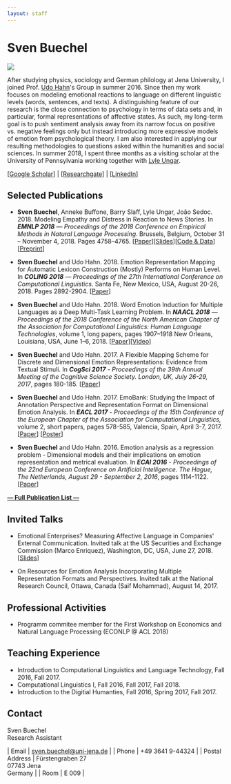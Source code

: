 ```yaml
---
layout: staff
---
```


# Sven Buechel
<div class="portrait">
  <img src="Sven+Büchel-width-162-height-202.jpg">
</div>

After studying physics, sociology and German philology at Jena University, I joined Prof. [Udo Hahn](https://scholar.google.de/citations?user=pSziNSkAAAAJ&hl=de)'s Group in summer 2016. Since then my work focuses on modeling emotional reactions to language on different linguistic levels (words, sentences, and texts). A distinguishing feature of our research is the close connection to psychology in terms of data sets and, in particular, formal representations of affective states. As such, my long-term goal is to push sentiment analysis away from its narrow focus on positive vs. negative feelings only but instead introducing more expressive models of emotion from psychological theory. I am also interested in applying our resulting methodologies to questions asked within the humanities and social sciences.
In summer 2018, I spent three months as a visiting scholar at the University of Pennsylvania working together with [Lyle Ungar](https://scholar.google.de/citations?user=KCiDjbkAAAAJ&hl=de&oi=ao).

[[Google Scholar](https://scholar.google.de/citations?user=Nwru9iwAAAAJ&hl=de)] |
[[Researchgate](https://www.researchgate.net/profile/Sven_Buechel?ev=hdr_xprf&_sg=4upFSfeSCN9Idsn1cwroLK5_7bD0IiCpcAl3-Z25Xr164MVfOG6aYTsw0crE-OF8s0_fUCVQ96HJKwmkt65aguxZ)] |
[[LinkedIn](https://www.linkedin.com/in/sven-buechel-28b8b0127/)]
<br/>

## Selected Publications

* **Sven Buechel**, Anneke Buffone, Barry Slaff, Lyle Ungar, João Sedoc. 2018. Modeling Empathy and Distress in Reaction to News Stories. In ***EMNLP 2018** — Proceedings of the 2018 Conference on Empirical Methods in Natural Language Processing*. Brussels, Belgium, October 31 – November 4, 2018. Pages 4758–4765. [[Paper](http://aclweb.org/anthology/D18-1507)][[Slides](/downloads/publications/slides/buechel_emnlp_2018.pdf)][[Code & Data](https://github.com/wwbp/empathic_reactions)][[Preprint](https://arxiv.org/pdf/1808.10399.pdf)]

* **Sven Buechel** and Udo Hahn. 2018. Emotion Representation Mapping for Automatic Lexicon Construction (Mostly) Performs on Human Level. In ***COLING 2018** — Proceedings of the 27th International Conference on Computational Linguistics*. Santa Fe, New Mexico, USA, August 20-26, 2018. Pages 2892-2904. [[Paper](http://aclweb.org/anthology/C18-1245)]

* **Sven Buechel** and Udo Hahn. 2018. Word Emotion Induction for Multiple Languages as a Deep Multi-Task Learning Problem. In ***NAACL 2018** —  Proceedings of the 2018 Conference of the North American Chapter of the Association for Computational Linguistics: Human Language Technologies*, volume 1, long papers, pages 1907–1918 New Orleans, Louisiana, USA, June 1–6, 2018. [[Paper](http://aclweb.org/anthology/N18-1173)][[Video](https://vimeo.com/277671439)]

* **Sven Buechel** and Udo Hahn. 2017. A Flexible Mapping Scheme for Discrete and Dimensional Emotion Representations: Evidence from Textual Stimuli. In ***CogSci 2017** - Proceedings of the 39th Annual Meeting of the Cognitive Science Society. London, UK, July 26-29, 2017*, pages 180-185. [[Paper](https://mindmodeling.org/cogsci2017/papers/0046/paper0046.pdf)]

* **Sven Buechel** and Udo Hahn. 2017. EmoBank: Studying the Impact of Annotation Perspective and Representation Format on Dimensional Emotion Analysis. In ***EACL 2017*** - *Proceedings of the 15th Conference of the European Chapter of the Association for Computational Linguistics,* volume 2, short papers, pages 578-585, Valencia, Spain, April 3-7, 2017. [[Paper](http://aclweb.org/anthology/E17-2092)] [[Poster](/downloads/publications/posters/poster_eacl_2017_v4_final.pdf)]

* **Sven Buechel** and Udo Hahn. 2016. Emotion analysis as a regression problem - Dimensional models and their implications on emotion representation and metrical evaluation. In ***ECAI 2016*** - *Proceedings of the 22nd European Conference on Artificial Intelligence. The Hague, The Netherlands, August 29 - September 2, 2016*, pages 1114-1122. [[Paper](/downloads/publications/papers/Buechel-2016-ecai-Emotion_analysis_as_a_regression_problem.pdf)]

**[— Full Publication List —](publication.html)**

## Invited Talks

* Emotional Enterprises? Measuring Affective Language in Companies' External Communication. Invited talk at the US Securities and Exchange Commission (Marco Enriquez), Washington, DC, USA, June 27, 2018. [[Slides](/downloads/publications/slides/buechel_invited_sec_2018.pdf)]

* On Resources for Emotion Analysis Incorporating Multiple Representation Formats and Perspectives. Invited talk at the National Research Council, Ottawa, Canada (Saif Mohammad), August 14, 2017.

## Professional Activities

* Programm commitee member for the First Workshop on Economics and Natural Language Processing (ECONLP @ ACL 2018)

## Teaching Experience
* Introduction to Computational Linguistics and Language Technology, Fall 2016, Fall 2017.
* Computational Linguistics I, Fall 2016, Fall 2017, Fall 2018.
* Introduction to the Digitial Humanties, Fall 2016, Spring 2017, Fall 2017.

## Contact
Sven Buechel<br/>
Research Assistant

| Email | sven.buechel@uni-jena.de |
| Phone | +49 3641 9-44324 |
| Postal Address | Fürstengraben 27<br/> 07743 Jena<br/> Germany |
| Room | E 009 |
